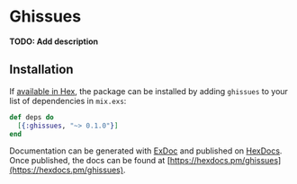 # Ghissues

**TODO: Add description**

## Installation

If [available in Hex](https://hex.pm/docs/publish), the package can be installed
by adding `ghissues` to your list of dependencies in `mix.exs`:

```elixir
def deps do
  [{:ghissues, "~> 0.1.0"}]
end
```

Documentation can be generated with [ExDoc](https://github.com/elixir-lang/ex_doc)
and published on [HexDocs](https://hexdocs.pm). Once published, the docs can
be found at [https://hexdocs.pm/ghissues](https://hexdocs.pm/ghissues).

